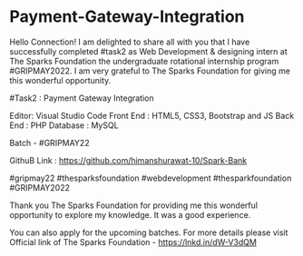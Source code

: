 #  Payment-Gateway-Integration
Hello Connection!
I am delighted to share all with you that I have successfully completed #task2 as Web Development & designing intern at The Sparks Foundation the undergraduate rotational internship program #GRIPMAY2022. I am very grateful to The Sparks Foundation for giving me this wonderful opportunity.

#Task2 : Payment Gateway Integration

Editor: Visual Studio Code
Front End : HTML5, CSS3, Bootstrap and JS
Back End : PHP
Database : MySQL

Batch - #GRIPMAY22


GithuB Link : https://github.com/himanshurawat-10/Spark-Bank

#gripmay22 #thesparksfoundation #webdevelopment #thesparkfoundation #GRIPMAY2022

Thank you The Sparks Foundation for providing me this wonderful opportunity to explore my knowledge. It was a good experience.

You can also apply for the upcoming batches.
For more details please visit Official link of The Sparks Foundation -
 https://lnkd.in/dW-V3dQM
